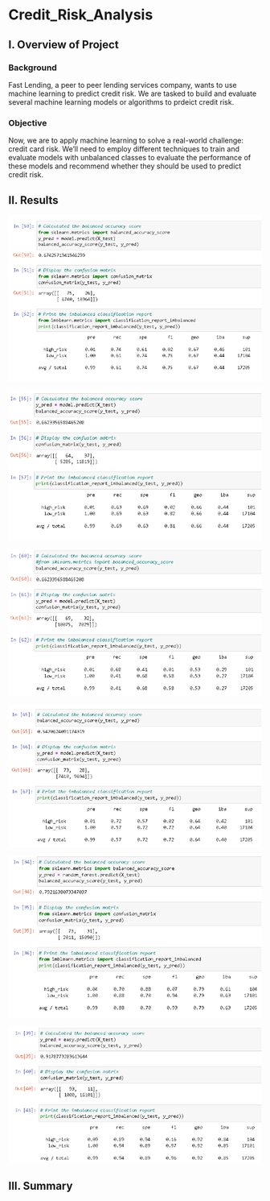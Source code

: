 # Credit_Risk_Analysis

## I. Overview of Project

### Background
Fast Lending, a peer to peer lending services company, wants to use machine learning to predict credit risk. We are tasked to build and evaluate several machine learning models or algorithms to prdeict credit risk.

### Objective
Now, we are to apply machine learning to solve a real-world challenge: credit card risk. We’ll need to employ different techniques to train and evaluate models with unbalanced classes to evaluate the performance of these models and recommend whether they should be used to predict credit risk.


## II. Results

![](Images/1.PNG)

![](Images/2.PNG)

![](Images/3.PNG)

![](Images/4.PNG)

![](Images/5.PNG)

![](Images/6.PNG)



## III. Summary


